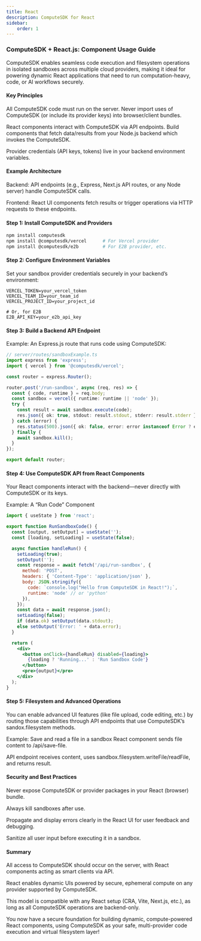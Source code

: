```yaml
---
title: React
description: ComputeSDK for React
sidebar:
    order: 1
---
```


### ComputeSDK + React.js: Component Usage Guide
ComputeSDK enables seamless code execution and filesystem operations in isolated sandboxes across multiple cloud providers, making it ideal for powering dynamic React applications that need to run computation-heavy, code, or AI workflows securely.

#### Key Principles
All ComputeSDK code must run on the server. Never import uses of ComputeSDK (or include its provider keys) into browser/client bundles.

React components interact with ComputeSDK via API endpoints. Build components that fetch data/results from your Node.js backend which invokes the ComputeSDK.

Provider credentials (API keys, tokens) live in your backend environment variables.

#### Example Architecture
Backend: API endpoints (e.g., Express, Next.js API routes, or any Node server) handle ComputeSDK calls.

Frontend: React UI components fetch results or trigger operations via HTTP requests to these endpoints.

#### Step 1: Install ComputeSDK and Providers
```bash
npm install computesdk
npm install @computesdk/vercel      # For Vercel provider
npm install @computesdk/e2b         # For E2B provider, etc.
```

#### Step 2: Configure Environment Variables
Set your sandbox provider credentials securely in your backend’s environment:

```text
VERCEL_TOKEN=your_vercel_token
VERCEL_TEAM_ID=your_team_id
VERCEL_PROJECT_ID=your_project_id

# Or, for E2B
E2B_API_KEY=your_e2b_api_key
```

#### Step 3: Build a Backend API Endpoint
Example: An Express.js route that runs code using ComputeSDK:

```typescript
// server/routes/sandboxExample.ts
import express from 'express';
import { vercel } from '@computesdk/vercel';

const router = express.Router();

router.post('/run-sandbox', async (req, res) => {
  const { code, runtime } = req.body;
  const sandbox = vercel({ runtime: runtime || 'node' });
  try {
    const result = await sandbox.execute(code);
    res.json({ ok: true, stdout: result.stdout, stderr: result.stderr });
  } catch (error) {
    res.status(500).json({ ok: false, error: error instanceof Error ? error.message : String(error) });
  } finally {
    await sandbox.kill();
  }
});

export default router;
```

#### Step 4: Use ComputeSDK API from React Components
Your React components interact with the backend—never directly with ComputeSDK or its keys.

Example: A “Run Code” Component
```jsx
import { useState } from 'react';

export function RunSandboxCode() {
  const [output, setOutput] = useState('');
  const [loading, setLoading] = useState(false);

  async function handleRun() {
    setLoading(true);
    setOutput('');
    const response = await fetch('/api/run-sandbox', {
      method: 'POST',
      headers: { 'Content-Type': 'application/json' },
      body: JSON.stringify({ 
        code: `console.log("Hello from ComputeSDK in React!");`, 
        runtime: 'node' // or 'python'
      }),
    });
    const data = await response.json();
    setLoading(false);
    if (data.ok) setOutput(data.stdout);
    else setOutput('Error: ' + data.error);
  }

  return (
    <div>
      <button onClick={handleRun} disabled={loading}>
        {loading ? 'Running...' : 'Run Sandbox Code'}
      </button>
      <pre>{output}</pre>
    </div>
  );
}
```

#### Step 5: Filesystem and Advanced Operations
You can enable advanced UI features (like file upload, code editing, etc.) by routing those capabilities through API endpoints that use ComputeSDK’s sandox.filesystem methods.

Example: Save and read a file in a sandbox
React component sends file content to /api/save-file.

API endpoint receives content, uses sandbox.filesystem.writeFile/readFile, and returns result.

#### Security and Best Practices
Never expose ComputeSDK or provider packages in your React (browser) bundle.

Always kill sandboxes after use.

Propagate and display errors clearly in the React UI for user feedback and debugging.

Sanitize all user input before executing it in a sandbox.

#### Summary
All access to ComputeSDK should occur on the server, with React components acting as smart clients via API.

React enables dynamic UIs powered by secure, ephemeral compute on any provider supported by ComputeSDK.

This model is compatible with any React setup (CRA, Vite, Next.js, etc.), as long as all ComputeSDK operations are backend-only.

You now have a secure foundation for building dynamic, compute-powered React components, using ComputeSDK as your safe, multi-provider code execution and virtual filesystem layer!